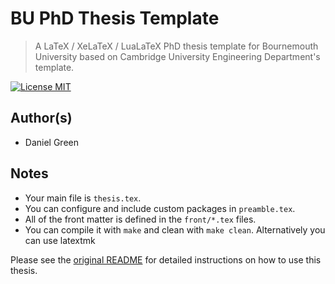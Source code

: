 BU PhD Thesis Template
========================

> A LaTeX / XeLaTeX / LuaLaTeX PhD thesis template for Bournemouth University based on Cambridge University Engineering Department's template.

[![License MIT](http://img.shields.io/badge/license-MIT-brightgreen.svg)](license.md)

## Author(s)
*   Daniel Green

## Notes
* Your main file is ```thesis.tex```.
* You can configure and include custom packages in ```preamble.tex```.
* All of the front matter is defined in the ```front/*.tex``` files.
* You can compile it with ```make``` and clean with ```make clean```.  Alternatively you can use latextmk

Please see the [original README](https://github.com/kks32/phd-thesis-template) for detailed instructions on how to use this thesis.
